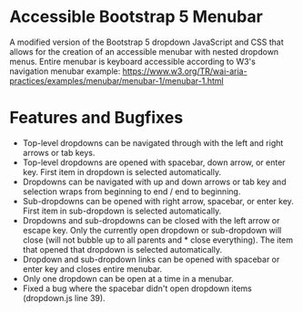 # Accessible Bootstrap 5 Menubar
A modified version of the Bootstrap 5 dropdown JavaScript and CSS that allows for the creation of an accessible menubar with nested dropdown menus. Entire menubar is keyboard accessible according to W3's navigation menubar example: https://www.w3.org/TR/wai-aria-practices/examples/menubar/menubar-1/menubar-1.html

# Features and Bugfixes
* Top-level dropdowns can be navigated through with the left and right arrows or tab keys.
* Top-level dropdowns are opened with spacebar, down arrow, or enter key. First item in dropdown is selected automatically.
* Dropdowns can be navigated with up and down arrows or tab key and selection wraps from beginning to end / end to beginning.
* Sub-dropdowns can be opened with right arrow, spacebar, or enter key. First item in sub-dropdown is selected automatically.
* Dropdowns and sub-dropdowns can be closed with the left arrow or escape key. Only the currently open dropdown or sub-dropdown will close (will not bubble up to all parents and * close everything). The item that opened that dropdown is selected automatically.
* Dropdown and sub-dropdown links can be opened with spacebar or enter key and closes entire menubar.
* Only one dropdown can be open at a time in a menubar.
* Fixed a bug where the spacebar didn't open dropdown items (dropdown.js line 39).

